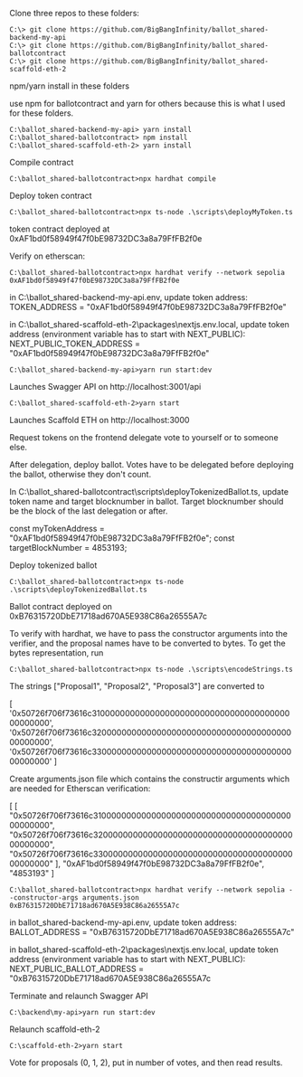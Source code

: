 Clone three repos to these folders:

```
C:\> git clone https://github.com/BigBangInfinity/ballot_shared-backend-my-api
C:\> git clone https://github.com/BigBangInfinity/ballot_shared-ballotcontract
C:\> git clone https://github.com/BigBangInfinity/ballot_shared-scaffold-eth-2
```

npm/yarn install in these folders

use npm for ballotcontract and yarn for others because this is what I used for these folders.

```
C:\ballot_shared-backend-my-api> yarn install
C:\ballot_shared-ballotcontract> npm install
C:\ballot_shared-scaffold-eth-2> yarn install
```

Compile contract
```
C:\ballot_shared-ballotcontract>npx hardhat compile 
```

Deploy token contract
```
C:\ballot_shared-ballotcontract>npx ts-node .\scripts\deployMyToken.ts
```

token contract deployed at 0xAF1bd0f58949f47f0bE98732DC3a8a79FfFB2f0e

Verify on etherscan:

```
C:\ballot_shared-ballotcontract>npx hardhat verify --network sepolia 0xAF1bd0f58949f47f0bE98732DC3a8a79FfFB2f0e
```

in C:\ballot_shared-backend-my-api\.env, update token address:
TOKEN_ADDRESS = "0xAF1bd0f58949f47f0bE98732DC3a8a79FfFB2f0e"

in C:\ballot_shared-scaffold-eth-2\packages\nextjs\.env.local, update token address (environment variable has to start with NEXT_PUBLIC):
NEXT_PUBLIC_TOKEN_ADDRESS = "0xAF1bd0f58949f47f0bE98732DC3a8a79FfFB2f0e"

```
C:\ballot_shared-backend-my-api>yarn run start:dev
```      

Launches Swagger API on 
http://localhost:3001/api

```
C:\ballot_shared-scaffold-eth-2>yarn start
```

Launches Scaffold ETH on 
http://localhost:3000

Request tokens on the frontend
delegate vote to yourself or to someone else.

After delegation, deploy ballot. Votes have to be delegated before deploying the ballot, otherwise they don't count.


In  C:\ballot_shared-ballotcontract\scripts\deployTokenizedBallot.ts,
update token name and target blocknumber in ballot.
Target blocknumber should be the block of the last delegation or after.

const myTokenAddress = "0xAF1bd0f58949f47f0bE98732DC3a8a79FfFB2f0e";
const targetBlockNumber = 4853193;

Deploy tokenized ballot
```
C:\ballot_shared-ballotcontract>npx ts-node .\scripts\deployTokenizedBallot.ts
```
Ballot contract deployed on 0xB76315720DbE71718ad670A5E938C86a26555A7c

To verify with hardhat, we have to pass the constructor arguments into the verifier, and the proposal names have to be converted to bytes.
To get the bytes representation, run 
```
C:\ballot_shared-ballotcontract>npx ts-node .\scripts\encodeStrings.ts 
```
The strings ["Proposal1", "Proposal2", "Proposal3"] are converted to 

[
  '0x50726f706f73616c310000000000000000000000000000000000000000000000',
  '0x50726f706f73616c320000000000000000000000000000000000000000000000',
  '0x50726f706f73616c330000000000000000000000000000000000000000000000'
]

Create arguments.json file which contains the constructir arguments which are needed for Etherscan verification:

[
    [
        "0x50726f706f73616c310000000000000000000000000000000000000000000000",
        "0x50726f706f73616c320000000000000000000000000000000000000000000000",
        "0x50726f706f73616c330000000000000000000000000000000000000000000000"
    ],
    "0xAF1bd0f58949f47f0bE98732DC3a8a79FfFB2f0e",
    "4853193"
]

```
C:\ballot_shared-ballotcontract>npx hardhat verify --network sepolia --constructor-args arguments.json 0xB76315720DbE71718ad670A5E938C86a26555A7c 
```




in ballot_shared-backend-my-api\.env, update token address:
BALLOT_ADDRESS = "0xB76315720DbE71718ad670A5E938C86a26555A7c"

in ballot_shared-scaffold-eth-2\packages\nextjs\.env.local, update token address (environment variable has to start with NEXT_PUBLIC):
NEXT_PUBLIC_BALLOT_ADDRESS =  "0xB76315720DbE71718ad670A5E938C86a26555A7c

Terminate and relaunch Swagger API
```
C:\backend\my-api>yarn run start:dev
```

Relaunch scaffold-eth-2
```
C:\scaffold-eth-2>yarn start
```

Vote for proposals (0, 1, 2), put in number of votes, and then read results.
